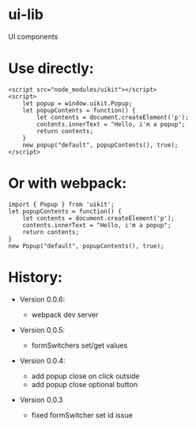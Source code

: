 # ui-lib
UI components

# Use directly:
    <script src="node_modules/uikit"></script>
    <script>
        let popup = window.uikit.Popup;
        let popupContents = function() {
            let contents = document.createElement('p');
            contents.innerText = "Hello, i'm a popup";
            return contents;
        }
        new popup("default", popupContents(), true);
    </script>
# Or with webpack:
    import { Popup } from 'uikit';
    let popupContents = function() {
        let contents = document.createElement('p');
        contents.innerText = "Hello, i'm a popup";
        return contents;
    }
    new Popup("default", popupContents(), true);

# History:
* Version 0.0.6:
    + webpack dev server

* Version 0.0.5:
    + formSwitchers set/get values

* Version 0.0.4:
    - add popup close on click outside
    - add popup close optional button
* Version 0.0.3
    - fixed formSwitcher set id issue
